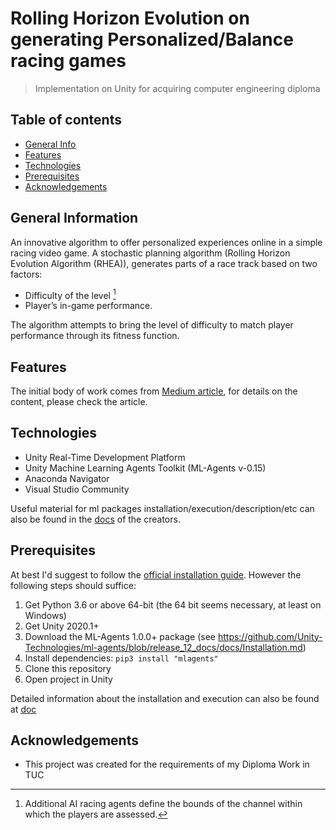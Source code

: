 # Rolling Horizon Evolution on generating Personalized/Balance racing games
> Implementation on Unity for acquiring computer engineering diploma 
 
 ## Table of contents
* [General Info](#general-information)
* [Features](#features)
* [Technologies](#technologies)
* [Prerequisites](#prerequisites)
* [Acknowledgements](#acknowledgements)

## General Information
An innovative algorithm to offer personalized experiences online in a simple racing video game. 
A stochastic planning algorithm (Rolling Horizon Evolution Algorithm (RHEA)), generates
parts of a race track based on two factors:

* Difficulty of the level [^1]
* Player’s in-game performance. 

The algorithm attempts to bring the level of difficulty to match player performance through its fitness function.


## Features


The initial body of work comes from [Medium article](http://medium.com/p/60b0e7a10d9e), for details on the content, please check the article.

## Technologies
* Unity Real-Time Development Platform
* Unity Machine Learning Agents Toolkit (ML-Agents v-0.15) 
* Anaconda Navigator
* Visual Studio Community

Useful material for ml packages installation/execution/description/etc can also be found in the [docs](https://github.com/miyamotok0105/unity-ml-agents/tree/master/docs) of the creators.


## Prerequisites 
At best I'd suggest to follow the [official installation guide](https://github.com/Unity-Technologies/ml-agents/blob/master/docs/Installation.md). However the following steps should suffice:

1. Get Python 3.6 or above 64-bit (the 64 bit seems necessary, at least on Windows)
2. Get Unity 2020.1+
3. Download the ML-Agents 1.0.0+ package (see https://github.com/Unity-Technologies/ml-agents/blob/release_12_docs/docs/Installation.md)
4. Install dependencies: `pip3 install "mlagents"`
5. Clone this repository
6. Open project in Unity

Detailed information about the installation and execution can also be found at [doc](
https://github.com/miyamotok0105/unity-ml-agents/blob/master/docs/Installation-Windows.md)

## Αcknowledgements
* This project was created for the requirements of my Diploma Work in TUC

[^1]:  Additional AI racing agents define the bounds of the channel within which the players are assessed.
